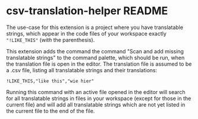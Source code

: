# csv-translation-helper README

The use-case for this extension is a project where you have translatable strings, which appear in the code files of your workspace exactly `"!LIKE_THIS"` (*with* the parenthesis). 

This extension adds the command the command "Scan and add missing translatable strings" to the command palette, which should be run, when the translation file is open in the editor. The translation file  is assumed to be a .csv file, listing all translatable strings and their translations: 

```
!LIKE_THIS,"like this","wie hier"
```

Running this command with an active file opened in the editor will search for all translatable strings in files in your workspace (except for those in the current file) and will add all translatable strings which are not yet listed in the current file to the end of the file.
